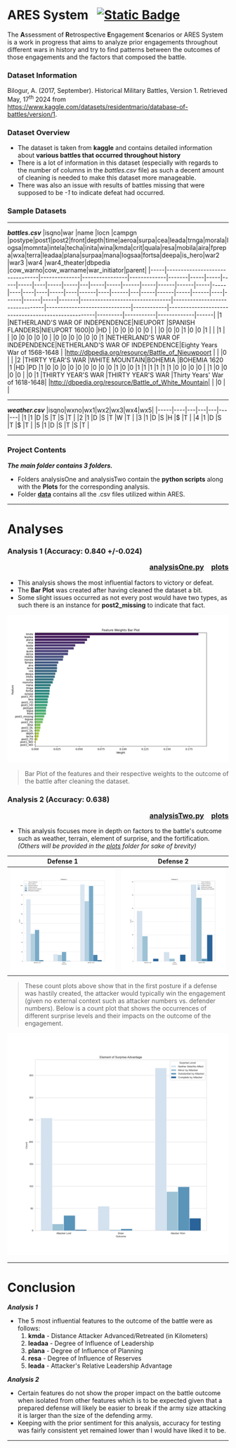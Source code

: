 # ARES System &nbsp;&nbsp;[![Static Badge](https://img.shields.io/badge/license-Open_Data_Commons-blue)](https://opendatacommons.org/licenses/dbcl/1-0/)

The **A**ssessment of **R**etrospective **E**ngagement **S**cenarios or ARES System is a work in progress that aims to analyze prior engagements throughout different wars in history
and try to find patterns between the outcomes of those engagements and the factors that composed the battle.

### Dataset Information
Bilogur, A. (2017, September). Historical Military Battles, Version 1.
Retrieved May, 17<sup>th</sup> 2024 from https://www.kaggle.com/datasets/residentmario/database-of-battles/version/1.

### Dataset Overview
+ The dataset is taken from **kaggle** and contains detailed information about **various battles that occurred throughout history**
+ There is a lot of information in this dataset (especially with regards to the number of columns in the *battles.csv* file)
  as such a decent amount of cleaning is needed to make this dataset more manageable.
+ There was also an issue with results of battles missing that were supposed to be *-1* to indicate defeat had occurred.

### Sample Datasets
***
__*battles.csv*__
|isqno|war                             |name          |locn            |campgn       |postype|post1|post2|front|depth|time|aeroa|surpa|cea|leada|trnga|morala|logsa|momnta|intela|techa|inita|wina|kmda|crit|quala|resa|mobila|aira|fprepa|wxa|terra|leadaa|plana|surpaa|mana|logsaa|fortsa|deepa|is_hero|war2                            |war3                            |war4                          |war4_theater|dbpedia                                             |cow_warno|cow_warname|war_initiator|parent|
|-----|--------------------------------|--------------|----------------|-------------|-------|-----|-----|-----|-----|----|-----|-----|---|-----|-----|------|-----|------|------|-----|-----|----|----|----|-----|----|------|----|------|---|-----|------|-----|------|----|------|------|-----|-------|--------------------------------|--------------------------------|------------------------------|------------|----------------------------------------------------|---------|-----------|-------------|------|
|1    |NETHERLAND'S WAR OF INDEPENDENCE|NIEUPORT      |SPANISH FLANDERS|NIEUPORT 1600|0      |HD   |     |0    |0    |0   |0    |0    |   |     |0    |0     |0    |1     |0     |0    |1    |    |    |1   |     |    |0     |0   |0     |0  |0    |      |0    |0     |0   |0     |0     |0    |1      |NETHERLAND'S WAR OF INDEPENDENCE|NETHERLAND'S WAR OF INDEPENDENCE|Eighty Years War of 1568-1648 |            |http://dbpedia.org/resource/Battle_of_Nieuwpoort    |         |           |0            |      |
|2    |THIRTY YEAR'S WAR               |WHITE MOUNTAIN|BOHEMIA         |BOHEMIA 1620 |1      |HD   |PD   |1    |0    |0   |0    |0    |0  |0    |0    |0     |0    |1     |0     |0    |1    |1   |1   |1   |1    |1   |0     |0   |0     |0  |     |1     |0    |0     |0   |0     |      |0    |1      |THIRTY YEAR'S WAR               |THIRTY YEAR'S WAR               |Thirty Years' War of 1618-1648|            |http://dbpedia.org/resource/Battle_of_White_Mountain|         |           |0            |      |
***
__*weather.csv*__
|isqno|wxno|wx1|wx2|wx3|wx4|wx5|
|-----|----|---|---|---|---|---|
|1    |1   |D  |S  |T  |S  |T  |
|2    |1   |D  |S  |T  |W  |T  |
|3    |1   |D  |S  |H  |$  |T  |
|4    |1   |D  |S  |T  |$  |T  |
|5    |1   |D  |S  |T  |S  |T  |
***

### Project Contents
__*The main folder contains 3 folders.*__

  - Folders analysisOne and analysisTwo contain the **python scripts** along with the **Plots** for the corresponding analysis.
  - Folder **[data](data)** contains all the .csv files utilized within ARES.

  ***

# Analyses
### **Analysis 1** (Accuracy: 0.840 +/-0.024) <p align="right">[analysisOne.py](analysisOne/analysisOne.py)&emsp;[plots](analysisOne/plots)</p>
- This analysis shows the most influential factors to victory or defeat.
- The **Bar Plot** was created after having cleaned the dataset a bit.
- Some slight issues occurred as not every post would have two types, as such there is an instance for **post2_missing** to indicate that fact.

![alt text](analysisOne/plots/featureWeights-barPlot.png "Feature Weights Bar Plot")

> Bar Plot of the features and their respective weights to the outcome of the battle after cleaning the dataset.

### **Analysis 2** (Accuracy: 0.638) <p align="right">[analysisTwo.py](analysisTwo/analysisTwo.py)&emsp;[plots](analysisTwo/plots)</p>
- This analysis focuses more in depth on factors to the battle's outcome such as weather, terrain, element of surprise, and the fortification. *(Others will be provided in the [plots](analysisTwo/plots) folder for sake of brevity)*

| Defense 1 | Defense 2 |
| --- | --- |
| ![](analysisTwo/plots/defense1-countPlot.png) | ![](analysisTwo/plots/defense2-countPlot.png) |

> These count plots above show that in the first posture if a defense was hastily created, the attacker would typically win the engagement (given no external context such as attacker numbers vs. defender numbers). Below is a count plot that shows the occurrences of different surprise levels and their impacts on the outcome of the engagement.

![alt text](analysisTwo/plots/elementOfSurprise-countPlot.png "Element of Surprise Count Plot")

***
# Conclusion
__*Analysis 1*__

- The 5 most influential features to the outcome of the battle were as follows:
  1. **kmda** - Distance Attacker Advanced/Retreated (in Kilometers)
  2. **leadaa** - Degree of Influence of Leadership
  3. **plana** - Degree of Influence of Planning
  4. **resa** - Degree of Influence of Reserves
  5. **leada** - Attacker's Relative Leadership Advantage

__*Analysis 2*__

- Certain features do not show the proper impact on the battle outcome when isolated from other features which is to be expected given that a prepared defense will likely be easier to break if the army size attacking it is larger than the size of the defending army.
- Keeping with the prior sentiment for this analysis, accuracy for testing was fairly consistent yet remained lower than I would have liked it to be.

***